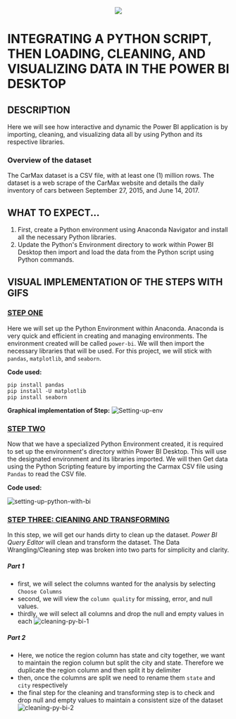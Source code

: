 <p align="center">
  <img src="https://github.com/deepakm925/Power-BI/blob/main/When-Python-meets-Power-BI/resources/heading-python.png"/>

  # INTEGRATING A PYTHON SCRIPT, THEN LOADING, CLEANING, AND VISUALIZING DATA IN THE POWER BI DESKTOP

  ## DESCRIPTION
Here we will see how interactive and dynamic the Power BI application is by importing, cleaning, and visualizing data all by using Python and its respective libraries. 

### Overview of the dataset
The CarMax dataset is a CSV file, with at least one (1) million rows. The dataset is a web scrape of the CarMax website and details the daily inventory of cars between September 27, 2015, and June 14, 2017.

## WHAT TO EXPECT...
1. First, create a Python environment using Anaconda Navigator and install all the necessary Python libraries.
2. Update the Python's Environment directory to work within Power BI Desktop then import and load the data from the Python script using Python commands.  


## VISUAL IMPLEMENTATION OF THE STEPS WITH GIFS

### <ins> **STEP ONE**</ins>

Here we will set up the Python Environment within Anaconda. Anaconda is very quick and efficient in creating and managing environments. The environment created will be called `power-bi`. We will then import the necessary libraries that will be used. For this project, we will stick with `pandas`, `matplotlib`, and `seaborn`. 

**Code used:**

    pip install pandas
    pip install -U matplotlib
    pip install seaborn

**Graphical implementation of Step:**
![Setting-up-env](https://github.com/deepakm925/Power-BI/blob/main/When-Python-meets-Power-BI/Integrating-a-Python-Script-to-create-a-report-in-BI/resources/setting-up-python%20environment.gif)


### <ins> **STEP TWO**</ins>

Now that we have a specialized Python Environment created, it is required to set up the environment's directory within Power BI Desktop. This will use the designated environment and its libraries imported. We will then Get data using the Python Scripting feature by importing the Carmax CSV file using `Pandas` to read the CSV file. 

**Code used:**

    

![setting-up-python-with-bi](https://github.com/deepakm925/Power-BI/blob/main/When-Python-meets-Power-BI/Integrating-a-Python-Script-to-create-a-report-in-BI/resources/getting-data-with%20python-in-Power%20BI.gif)


### <ins> **STEP THREE: ClEANING AND TRANSFORMING**</ins>
In this step, we will get our hands dirty to clean up the dataset. *Power BI Query Editor* will clean and transform the dataset. The Data Wrangling/Cleaning step was broken into two parts for simplicity and clarity. 

##### Part 1
- first, we will select the columns wanted for the analysis by selecting `Choose Columns`
- second, we will view the `column quality` for missing, error, and null values.
- thirdly, we will select all columns and drop the null and empty values in each
![cleaning-py-bi-1](https://github.com/deepakm925/Power-BI/blob/main/When-Python-meets-Power-BI/Integrating-a-Python-Script-to-create-a-report-in-BI/resources/py-bi-cleaning-1.gif)

##### Part 2
- Here, we notice the region column has state and city together, we want to maintain the region column but split the city and state. Therefore we duplicate the region column and then split it by delimiter
- then, once the columns are split we need to rename them `state` and `city` respectively
- the final step for the cleaning and transforming step is to check and drop null and empty values to maintain a consistent size of the dataset
![cleaning-py-bi-2](https://github.com/deepakm925/Power-BI/blob/main/When-Python-meets-Power-BI/Integrating-a-Python-Script-to-create-a-report-in-BI/resources/py-bi-cleaning-2.gif)
